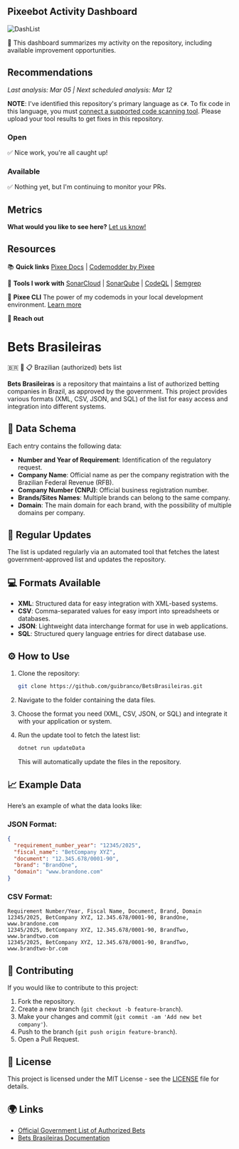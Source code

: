 ## Pixeebot Activity Dashboard

<img alt="DashList" src="https://docs.pixee.ai/img/pixee_dashlist.png">

👋 This dashboard summarizes my activity on the repository, including available improvement opportunities.

## Recommendations
_Last analysis: Mar 05 | Next scheduled analysis: Mar 12_

**NOTE**: I've identified this repository's primary language as `C#`. To fix code in this language, you must [connect a supported code scanning tool](https://docs.pixee.ai/code-scanning-tools/overview). Please upload your tool results to get fixes in this repository.

### Open

  ✅ Nice work, you're all caught up!

### Available

  ✅ Nothing yet, but I'm continuing to monitor your PRs.

## Metrics
**What would you like to see here?**  [Let us know!](https://tally.so/r/mYa4Y5)

## Resources

📚 **Quick links**
[Pixee Docs](https://docs.pixee.ai/) | [Codemodder by Pixee](https://codemodder.io/)

🤰 **Tools I work with**
[SonarCloud](https://docs.pixee.ai/code-scanning-tools/sonar) | [SonarQube](https://docs.pixee.ai/code-scanning-tools/sonarqube) | [CodeQL](https://docs.pixee.ai/code-scanning-tools/codeql) | [Semgrep](https://docs.pixee.ai/code-scanning-tools/semgrep)

🚀 **Pixee CLI**
The power of my codemods in your local development environment. [Learn more](https://github.com/pixee/pixee-cli)

💬 **Reach out**
# Bets Brasileiras

🇧🇷 🎰 📋 Brazilian (authorized) bets list

**Bets Brasileiras** is a repository that maintains a list of authorized betting companies in Brazil, as approved by the government. This project provides various formats (XML, CSV, JSON, and SQL) of the list for easy access and integration into different systems.

## 📝 Data Schema

Each entry contains the following data:

- **Number and Year of Requirement**: Identification of the regulatory request.
- **Company Name**: Official name as per the company registration with the Brazilian Federal Revenue (RFB).
- **Company Number (CNPJ)**: Official business registration number.
- **Brands/Sites Names**: Multiple brands can belong to the same company.
- **Domain**: The main domain for each brand, with the possibility of multiple domains per company.

## 🔄 Regular Updates

The list is updated regularly via an automated tool that fetches the latest government-approved list and updates the repository.

## 💻 Formats Available

- **XML**: Structured data for easy integration with XML-based systems.
- **CSV**: Comma-separated values for easy import into spreadsheets or databases.
- **JSON**: Lightweight data interchange format for use in web applications.
- **SQL**: Structured query language entries for direct database use.

## ⚙️ How to Use

1. Clone the repository:

   ```bash
   git clone https://github.com/guibranco/BetsBrasileiras.git
   ```

2. Navigate to the folder containing the data files.

3. Choose the format you need (XML, CSV, JSON, or SQL) and integrate it with your application or system.

4. Run the update tool to fetch the latest list:

   ```bash
   dotnet run updateData
   ```

   This will automatically update the files in the repository.

## 📈 Example Data

Here’s an example of what the data looks like:

### JSON Format:

```json
{
  "requirement_number_year": "12345/2025",
  "fiscal_name": "BetCompany XYZ",
  "document": "12.345.678/0001-90",
  "brand": "BrandOne",
  "domain": "www.brandone.com"
}
```

### CSV Format:

```csv
Requirement Number/Year, Fiscal Name, Document, Brand, Domain
12345/2025, BetCompany XYZ, 12.345.678/0001-90, BrandOne, www.brandone.com
12345/2025, BetCompany XYZ, 12.345.678/0001-90, BrandTwo, www.brandtwo.com
12345/2025, BetCompany XYZ, 12.345.678/0001-90, BrandTwo, www.brandtwo-br.com
```

## 🤝 Contributing

If you would like to contribute to this project:

1. Fork the repository.
2. Create a new branch (`git checkout -b feature-branch`).
3. Make your changes and commit (`git commit -am 'Add new bet company'`).
4. Push to the branch (`git push origin feature-branch`).
5. Open a Pull Request.

## 📅 License

This project is licensed under the MIT License - see the [LICENSE](LICENSE) file for details.

## 🌍 Links

- [Official Government List of Authorized Bets](https://www.gov.br/fazenda/pt-br/composicao/orgaos/secretaria-de-premios-e-apostas/lista-de-empresas)
- [Bets Brasileiras Documentation](https://github.com/guibranco/BetsBrasileiras)
